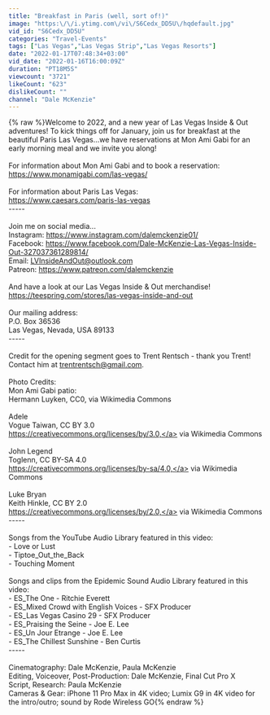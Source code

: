 ```yaml
---
title: "Breakfast in Paris (well, sort of!)"
image: "https:\/\/i.ytimg.com\/vi\/S6Cedx_DD5U\/hqdefault.jpg"
vid_id: "S6Cedx_DD5U"
categories: "Travel-Events"
tags: ["Las Vegas","Las Vegas Strip","Las Vegas Resorts"]
date: "2022-01-17T07:48:34+03:00"
vid_date: "2022-01-16T16:00:09Z"
duration: "PT18M5S"
viewcount: "3721"
likeCount: "623"
dislikeCount: ""
channel: "Dale McKenzie"
---
```

{% raw %}Welcome to 2022, and a new year of Las Vegas Inside &amp; Out adventures!  To kick things off for January, join us for breakfast at the beautiful Paris Las Vegas...we have reservations at Mon Ami Gabi for an early morning meal and we invite you along!<br /><br />For information about Mon Ami Gabi and to book a reservation:<br /><a rel="nofollow" target="blank" href="https://www.monamigabi.com/las-vegas/">https://www.monamigabi.com/las-vegas/</a><br /><br />For information about Paris Las Vegas:<br /><a rel="nofollow" target="blank" href="https://www.caesars.com/paris-las-vegas">https://www.caesars.com/paris-las-vegas</a><br />-----<br /><br />Join me on social media...  <br />Instagram: <a rel="nofollow" target="blank" href="https://www.instagram.com/dalemckenzie01/">https://www.instagram.com/dalemckenzie01/</a> <br />Facebook: <a rel="nofollow" target="blank" href="https://www.facebook.com/Dale-McKenzie-Las-Vegas-Inside-Out-327037361289814/">https://www.facebook.com/Dale-McKenzie-Las-Vegas-Inside-Out-327037361289814/</a> <br />Email: LVInsideAndOut@outlook.com <br />Patreon: <a rel="nofollow" target="blank" href="https://www.patreon.com/dalemckenzie">https://www.patreon.com/dalemckenzie</a> <br /><br />And have a look at our Las Vegas Inside &amp; Out merchandise! <a rel="nofollow" target="blank" href="https://teespring.com/stores/las-vegas-inside-and-out">https://teespring.com/stores/las-vegas-inside-and-out</a> <br /><br />Our mailing address:<br />P.O. Box 36536<br />Las Vegas, Nevada, USA 89133<br />-----  <br /><br />Credit for the opening segment  goes to Trent Rentsch - thank you Trent! Contact him at trentrentsch@gmail.com. <br /><br />Photo Credits:<br />Mon Ami Gabi patio:<br />Hermann Luyken, CC0, via Wikimedia Commons<br /><br />Adele<br />Vogue Taiwan, CC BY 3.0<br /><a rel="nofollow" target="blank" href="https://creativecommons.org/licenses/by/3.0,">https://creativecommons.org/licenses/by/3.0,</a> via Wikimedia Commons<br /><br />John Legend<br />Toglenn, CC BY-SA 4.0 <br /><a rel="nofollow" target="blank" href="https://creativecommons.org/licenses/by-sa/4.0,">https://creativecommons.org/licenses/by-sa/4.0,</a> via Wikimedia Commons<br /><br />Luke Bryan<br />Keith Hinkle, CC BY 2.0 <br /><a rel="nofollow" target="blank" href="https://creativecommons.org/licenses/by/2.0,">https://creativecommons.org/licenses/by/2.0,</a> via Wikimedia Commons<br />-----<br /><br />Songs from the YouTube Audio Library featured in this video:  <br />- Love or Lust<br />- Tiptoe_Out_the_Back<br />- Touching Moment<br /><br />Songs and clips from the Epidemic Sound Audio Library featured in this video:<br />- ES_The One - Ritchie Everett<br />- ES_Mixed Crowd with English Voices - SFX Producer<br />- ES_Las Vegas Casino 29 - SFX Producer<br />- ES_Praising the Seine - Joe E. Lee<br />- ES_Un Jour Etrange - Joe E. Lee<br />- ES_The Chillest Sunshine - Ben Curtis<br />-----<br /><br />Cinematography: Dale McKenzie, Paula McKenzie  <br />Editing, Voiceover, Post-Production: Dale McKenzie, Final Cut Pro X  <br />Script, Research: Paula McKenzie  <br />Cameras &amp; Gear: iPhone 11 Pro Max in 4K video; Lumix G9 in 4K video for the intro/outro; sound by Rode Wireless GO{% endraw %}
